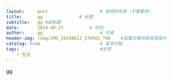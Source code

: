 ```yaml
---
layout:     post   				    # 使用的布局（不需要改）
title:      gg				# 标题 
subtitle:   gg #副标题
date:       2024-06-27			# 时间
author:     gg						# 作者
header-img: /img/IMG_20240613_174502_796 	#这篇文章标题背景图片
catalog: true 						# 是否归档
tags:								#标签
    - 生活
---
```


gg
